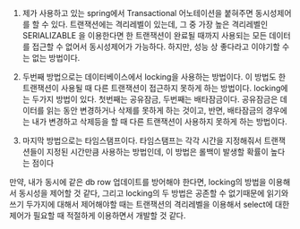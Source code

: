 1. 제가 사용하고 있는 spring에서 Transactional 어노테이션을 붙혀주면 동시성제어를 할 수 있다. 트랜잭션에는 격리레벨이 있는데, 그 중 가장 높은 격리레벨인 SERIALIZABLE 을 이용한다면 한 트랜잭션이 완료될 때까지 사용되는 모든 데이터를 접근할 수 없어서 동시성제어가 가능하다. 하지만, 성능 상 좋다라고 이야기할 수 는 없는 방법이다.

2. 두번째 방법으로는 데이터베이스에서 locking을 사용하는 방법이다. 이 방법도 한 트랜잭션이 사용될 때 다른 트랜잭션이 접근하지 못하게 하는 방법이다. locking에는 두가지 방법이 있다. 첫번째는 공유잠금, 두번째는 배타잠금이다. 공유잠금은 데이터를 읽는 동안 변경하거나 삭제를 못하게 하는 것이고,  반면, 배타잠금의 경우에는 내가 변경하고 삭제등을 할 때 다른 트랜잭션이 사용하지 못하게 하는 방법이다.

3. 마지막 방법으로는 타임스탬프이다. 타임스탬프는 각각 시간을 지정해줘서 트랜잭션들이 지정된 시간만큼 사용하는 방법인데, 이 방법은 롤백이 발생할 확률이 높다는 점이다

만약, 내가 동시에 같은 db row 업데이트를 방어해야 한다면, locking의 방법을 이용해서 동시성을 제어할 것 같다, 그리고 locking의 두 방법은 공존할 수 없기때문에 읽기와 쓰기 두가지에 대해서 제어해야할 때는 트랜잭션의 격리레벨을 이용해서 select에 대한 제어가 필요할 때 적절하게 이용하면서 개발할 것 같다.
